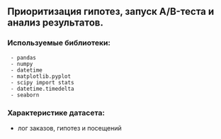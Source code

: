 ## Приоритизация гипотез, запуск A/B-теста и анализ результатов.

###  Используемые библиотеки:  

     - pandas 
     - numpy
     - datetime 
     - matplotlib.pyplot 
     - scipy import stats 
     - datetime.timedelta
     - seaborn 
    

     
  
###  Характеристике датасета:

  - лог заказов, гипотез и посещений 

